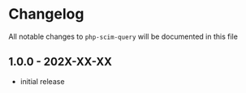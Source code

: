 # Changelog

All notable changes to `php-scim-query` will be documented in this file

## 1.0.0 - 202X-XX-XX

- initial release
